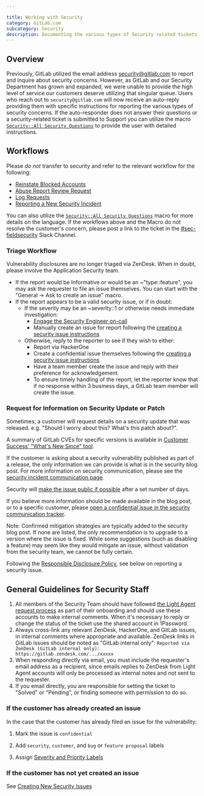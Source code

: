 ```yaml
---

title: Working with Security
category: GitLab.com
subcategory: Security
description: Documenting the various types of Security related tickets and the escalation process to notify Security.
---
```




## Overview

Previously, GitLab utilized the email address <security@gitlab.com> to report and inquire about security concerns. However, as GitLab and our Security Department has grown and expanded, we were unable to provide the high level of service our customers deserve utilizing that singular queue. Users who reach out to `security@gitlab.com` will now receive an auto-reply providing them with specific instructions for reporting the various types of security concerns. If the auto-responder does not answer their questions or a security-related ticket is submitted to Support you can utilize the macro [`Security::All Security Questions`](https://gitlab.com/gitlab-com/support/support-ops/zendesk-global/macros/-/blob/master/macros/active/Security/All%20Security%20Questions.yaml) to provide the user with detailed instructions.

## Workflows

Please *do not* transfer to security and refer to the relevant workflow for the following:

- [Reinstate Blocked Accounts](/handbook/support/workflows/reinstating-blocked-accounts.html)
- [Abuse Report Review Request](/handbook/support/workflows/Abuse_Report_Review_Request.html)
- [Log Requests](/handbook/support/workflows/log_requests.html)
- [Reporting a New Security Incident](https://about.gitlab.com/handbook/security/security-operations/sirt/engaging-security-on-call.html)

You can also utilize the [`Security::All Security Questions`](https://gitlab.com/gitlab-com/support/support-ops/zendesk-global/macros/-/blob/master/macros/active/Security/All%20Security%20Questions.yaml) macro for more details on the language. If the workflows above and the Macro do not resolve the customer's concern, please post a link to the ticket in the [#sec-fieldsecurity](https://gitlab.slack.com/archives/CV5A53V70) Slack Channel.

### Triage Workflow

Vulnerability disclosures are no longer triaged via ZenDesk. When in doubt, please involve the Application Security team.

- If the report would be Informative or would be an ~"type::feature", you may ask the requester to
  file an issue themselves. You can start with the "General -> Ask to create an issue"
  macro.
- If the report appears to be a valid security issue, or if in doubt:
  - If the severity may be an ~severity::1 or otherwise needs immediate investigation:
    - [Engage the Security Engineer on-call](https://about.gitlab.com/handbook/security/security-operations/sirt/engaging-security-on-call.html)
    - Manually create an issue for report following the [creating a security issue instructions](https://about.gitlab.com/handbook/security/#creating-new-security-issues)
  - Otherwise, reply to the reporter to see if they wish to either:
    - Report via HackerOne
    - Create a confidential issue themselves following the [creating a security issue instructions](https://about.gitlab.com/handbook/security/#creating-new-security-issues)
    - Have a team member create the issue and reply with their preference for acknowledgement.
    - To ensure timely handling of the report, let the reporter know that if no response
      within 3 business days, a GitLab team member will create the issue.

### Request for Information on Security Update or Patch

Sometimes, a customer will request details on a security update that was released. e.g. "Should I worry about this? What's this patch about?".

A summary of GitLab CVEs for specific versions is available in [Customer Success' "What's New Since" tool](https://gitlab-com.gitlab.io/cs-tools/gitlab-cs-tools/what-is-new-since/?tab=cves).

If the customer is asking about a security vulnerability published as part of a release,
the only information we can provide is what is in the security blog post.
For more information on security communication, please see the [security incident communication page](https://about.gitlab.com/handbook/security/security-operations/sirt/security-incident-communication-plan.html).

Security will [make the issue public if possible](https://about.gitlab.com/handbook/security/#process-for-disclosing-security-issues) after a set number of days.

If you believe more information should be made available in the blog post, or to a specific customer,
please [open a confidential issue in the security communication tracker](https://gitlab.com/gitlab-com/gl-security/security-communications/communications/-/issues).

Note: Confirmed mitigation strategies are typically added to the security blog post.
If none are listed, the only recommendation is to upgrade to a version where the issue is fixed.
While some suggestions (such as disabling a feature) may seem like they would mitigate an issue,
without validation from the security team, we cannot be fully certain.

Following the [Responsible Disclosure Policy](https://about.gitlab.com/security/disclosure/), see below on reporting a security issue.

## General Guidelines for Security Staff

1. All members of the Security Team should have followed [the Light Agent request process](/handbook/support/internal-support/#viewing-support-tickets)
  as part of their onboarding and should use these accounts to make internal comments. When it's necessary to reply or change the
  status of the ticket use the shared account in 1Password.
1. Always cross-link any relevant ZenDesk, HackerOne, and GitLab issues, in
  internal comments where appropriate and available. ZenDesk links in GitLab issues
  should be noted as "GitLab internal only": `Reported via ZenDesk (GitLab internal only): https://gitlab.zendesk.com/.../xxxxx`
1. When responding directly via email, you must include the requester's email
  address as a recipient, since emails replies to ZenDesk from Light Agent
  accounts will only be processed as internal notes and not sent to the requester.
1. If you email directly, you are responsible for setting the ticket to
    "Solved" or "Pending", or finding someone with permission to do so.

### If the customer has already created an issue

In the case that the customer has already filed an issue for the vulnerability:

1. Mark the issue is `confidential`

1. Add `security`, `customer`, and `bug` or `feature proposal` labels

1. Assign [Severity and Priority Labels](https://about.gitlab.com/handbook/security/#severity-and-priority-labels-on-security-issues)

### If the customer has not yet created an issue

See [Creating New Security Issues](https://about.gitlab.com/handbook/security/#creating-new-security-issues)
